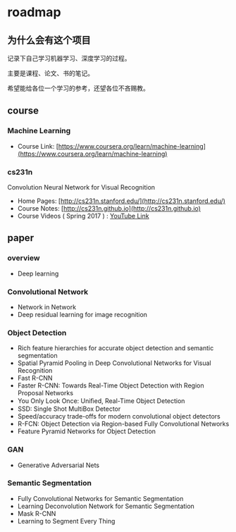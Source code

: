 # roadmap

## 为什么会有这个项目
记录下自己学习机器学习、深度学习的过程。

主要是课程、论文、书的笔记。

希望能给各位一个学习的参考，还望各位不吝赐教。

## course
### Machine Learning
- Course Link: [https://www.coursera.org/learn/machine-learning](https://www.coursera.org/learn/machine-learning)

### cs231n
Convolution Neural Network for Visual Recognition
- Home Pages: [http://cs231n.stanford.edu/](http://cs231n.stanford.edu/)
- Course Notes: [http://cs231n.github.io](http://cs231n.github.io)
- Course Videos ( Spring 2017 ) : [YouTube Link](https://www.youtube.com/watch?v=vT1JzLTH4G4&list=PL3FW7Lu3i5JvHM8ljYj-zLfQRF3EO8sYv)
## paper

### overview
- Deep learning 

###  Convolutional Network
- Network in Network
- Deep residual learning for image recognition

### Object Detection 
- Rich feature hierarchies for accurate object detection and semantic segmentation
- Spatial Pyramid Pooling in Deep Convolutional Networks for Visual Recognition
- Fast R-CNN
- Faster R-CNN: Towards Real-Time Object Detection with Region Proposal Networks
- You Only Look Once: Uniﬁed, Real-Time Object Detection
- SSD: Single Shot MultiBox Detector
- Speed/accuracy trade-offs for modern convolutional object detectors
- R-FCN: Object Detection via Region-based Fully Convolutional Networks
- Feature Pyramid Networks for Object Detection

### GAN

- Generative Adversarial Nets

### Semantic Segmentation

- Fully Convolutional Networks for Semantic Segmentation
- Learning Deconvolution Network for Semantic Segmentation
- Mask R-CNN
- Learning to Segment Every Thing